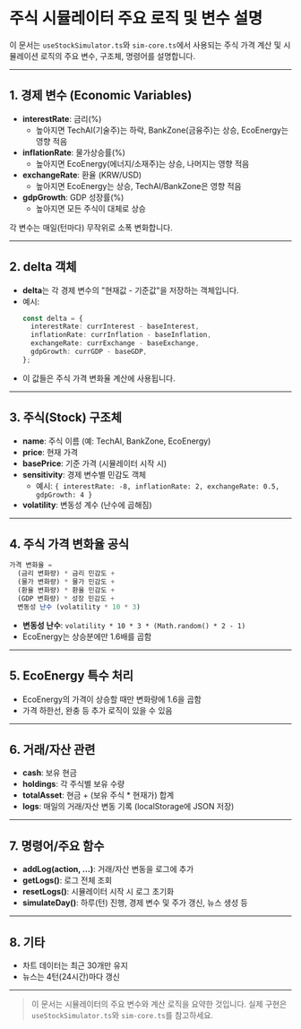 # 주식 시뮬레이터 주요 로직 및 변수 설명

이 문서는 `useStockSimulator.ts`와 `sim-core.ts`에서 사용되는 주식 가격 계산 및 시뮬레이션 로직의 주요 변수, 구조체, 명령어를 설명합니다.

---

## 1. 경제 변수 (Economic Variables)

- **interestRate**: 금리(%)
  - 높아지면 TechAI(기술주)는 하락, BankZone(금융주)는 상승, EcoEnergy는 영향 적음
- **inflationRate**: 물가상승률(%)
  - 높아지면 EcoEnergy(에너지/소재주)는 상승, 나머지는 영향 적음
- **exchangeRate**: 환율 (KRW/USD)
  - 높아지면 EcoEnergy는 상승, TechAI/BankZone은 영향 적음
- **gdpGrowth**: GDP 성장률(%)
  - 높아지면 모든 주식이 대체로 상승

각 변수는 매일(턴마다) 무작위로 소폭 변화합니다.

---

## 2. delta 객체

- **delta**는 각 경제 변수의 "현재값 - 기준값"을 저장하는 객체입니다.
- 예시:
  ```ts
  const delta = {
    interestRate: currInterest - baseInterest,
    inflationRate: currInflation - baseInflation,
    exchangeRate: currExchange - baseExchange,
    gdpGrowth: currGDP - baseGDP,
  };
  ```
- 이 값들은 주식 가격 변화율 계산에 사용됩니다.

---

## 3. 주식(Stock) 구조체

- **name**: 주식 이름 (예: TechAI, BankZone, EcoEnergy)
- **price**: 현재 가격
- **basePrice**: 기준 가격 (시뮬레이터 시작 시)
- **sensitivity**: 경제 변수별 민감도 객체
  - 예시: `{ interestRate: -8, inflationRate: 2, exchangeRate: 0.5, gdpGrowth: 4 }`
- **volatility**: 변동성 계수 (난수에 곱해짐)

---

## 4. 주식 가격 변화율 공식

```ts
가격 변화율 =
  (금리 변화량) * 금리 민감도 +
  (물가 변화량) * 물가 민감도 +
  (환율 변화량) * 환율 민감도 +
  (GDP 변화량) * 성장 민감도 +
  변동성 난수 (volatility * 10 * 3)
```
- **변동성 난수**: `volatility * 10 * 3 * (Math.random() * 2 - 1)`
- EcoEnergy는 상승분에만 1.6배를 곱함

---

## 5. EcoEnergy 특수 처리
- EcoEnergy의 가격이 상승할 때만 변화량에 1.6을 곱함
- 가격 하한선, 완충 등 추가 로직이 있을 수 있음

---

## 6. 거래/자산 관련
- **cash**: 보유 현금
- **holdings**: 각 주식별 보유 수량
- **totalAsset**: 현금 + (보유 주식 * 현재가) 합계
- **logs**: 매일의 거래/자산 변동 기록 (localStorage에 JSON 저장)

---

## 7. 명령어/주요 함수
- **addLog(action, ...)**: 거래/자산 변동을 로그에 추가
- **getLogs()**: 로그 전체 조회
- **resetLogs()**: 시뮬레이터 시작 시 로그 초기화
- **simulateDay()**: 하루(턴) 진행, 경제 변수 및 주가 갱신, 뉴스 생성 등

---

## 8. 기타
- 차트 데이터는 최근 30개만 유지
- 뉴스는 4턴(24시간)마다 갱신

---

> 이 문서는 시뮬레이터의 주요 변수와 계산 로직을 요약한 것입니다. 실제 구현은 `useStockSimulator.ts`와 `sim-core.ts`를 참고하세요.
